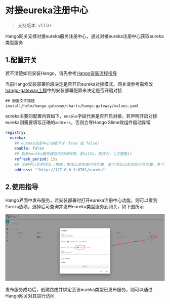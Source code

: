 # 对接eureka注册中心

> 支持版本: v1.1.0+

Hango网关支撑对接eureka服务注册中心，通过对接eureka注册中心获取eureka类型服务

## 1.配置开关

若不清楚如何安装Hango，请先参考[Hango安装流程指导](https://github.com/hango-io/hango-gateway/blob/master/install/README.zh_CN.md)

当前Hango安装部署阶段决定是否开启eureka对接模式，网关请参考需修改[hango-gateway工程](https://github.com/hango-io/hango-gateway)中的安装部署配置来决定是否开启对接

```shell
## 配置文件路径
install/helm/hango-gateway/charts/hango-gateway/values.yaml
```

eureka主要的配置内容如下，`enable`字段代表是否开启对接，若声明开启对接eureka则需要填写正确的`address`，否则会导Hango Slime致组件启动异常

```yaml
registry:
  eureka:
    ## eureka注册中心功能开关（true 或 false）
    enable: false
    ## 刷新eureka服务缓存的时间周期，默认15s，格式为: [正整数]s
    refresh_period: 15s
    ## 注册中心实例地址；格式：整体以英文单引号包裹，单个地址以英文双引号包裹，多个地址用英文逗号分隔
    address: '"http://127.0.0.1:8761/eureka"'
```

## 2.使用指导

Hango界面中发布服务，若安装部署时打开eureka注册中心功能，则可以看到`Eureka`选项，选择后可查询并发布eureka类型服务到网关，如下图所示

![eureka](../imgs/eureka.png)

发布服务成功后，创建路由并绑定至该eureka类型已发布服务，则可以通过Hango网关对其进行访问